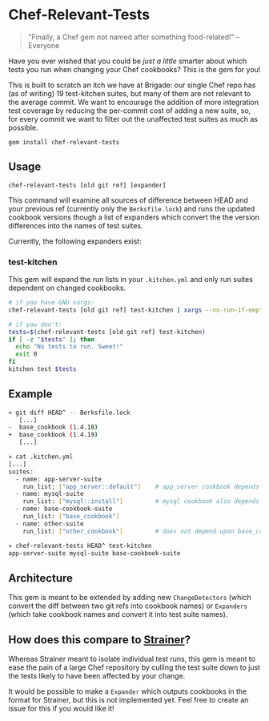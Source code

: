 Chef-Relevant-Tests
=========

> "Finally, a Chef gem not named after something food-related!" –Everyone

Have you ever wished that you could be *just a little* smarter about which
tests you run when changing your Chef cookbooks? This is the gem for you!

This is built to scratch an itch we have at Brigade: our single Chef repo has
(as of writing) 19 test-kitchen suites, but many of them are not relevant to
the average commit. We want to encourage the addition of more integration test
coverage by reducing the per-commit cost of adding a new suite, so, for every
commit we want to filter out the unaffected test suites as much as possible.

`gem install chef-relevant-tests`

Usage
--------
`chef-relevant-tests [old git ref] [expander]`

This command will examine all sources of difference between HEAD and your
previous ref (currently only the `Berksfile.lock`) and runs the updated
cookbook versions though a list of expanders which convert the the version
differences into the names of test suites.

Currently, the following expanders exist:

### test-kitchen
This gem will expand the run lists in your `.kitchen.yml` and only run suites dependent on changed cookbooks.

```bash
# if you have GNU xargs:
chef-relevant-tests [old git ref] test-kitchen | xargs --no-run-if-empty bundle exec kitchen test

# if you don't:
tests=$(chef-relevant-tests [old git ref] test-kitchen)
if [ -z "$tests" ]; then
  echo "No tests to run. Sweet!"
  exit 0
fi
kitchen test $tests
```

Example
----------
```bash
» git diff HEAD^ -- Berksfile.lock
   [...]
-  base_cookbook (1.4.18)
+  base_cookbook (1.4.19)
   [...]

» cat .kitchen.yml
[...]
suites:
  - name: app-server-suite
    run_list: ["app_server::default"]    # app_server cookbook depends upon "base_cookbook"
  - name: mysql-suite
    run_list: ["mysql::install"]         # mysql cookbook also depends upon "base_cookbook"
  - name: base-cookbook-suite
    run_list: ["base_cookbook"]
  - name: other-suite
    run_list: ["other_cookbook"]         # does not depend upon base_cookbook

» chef-relevant-tests HEAD^ test-kitchen
app-server-suite mysql-suite base-cookbook-suite
```
Architecture
----------
This gem is meant to be extended by adding new `ChangeDetectors` (which convert
the diff between two git refs into cookbook names) or `Expanders` (which take
cookbook names and convert it into test suite names).

How does this compare to [Strainer][1]?
---------
Whereas Strainer meant to isolate individual test runs, this gem is meant to
ease the pain of a large Chef repository by culling the test suite down to just
the tests likely to have been affected by your change.

It would be possible to make a `Expander` which outputs cookbooks in the format
for Strainer, but this is not implemented yet. Feel free to create an issue for
this if you would like it!

[1]: https://github.com/customink/strainer
